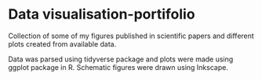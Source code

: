 # Data visualisation-portifolio

Collection of some of my figures published in scientific papers and different plots created from available data.

Data was parsed using tidyverse package and plots were made using ggplot package in R. Schematic figures were drawn using Inkscape.
